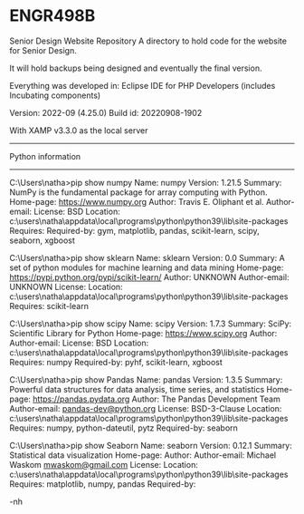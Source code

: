 # ENGR498B
Senior Design Website Repository
A directory to hold code for the website for Senior Design.

It will hold backups being designed and eventually the final version.

Everything was developed in:
Eclipse IDE for PHP Developers (includes Incubating components)

Version: 2022-09 (4.25.0)
Build id: 20220908-1902

With XAMP v3.3.0
as the local server
***************
Python information
***************
C:\Users\natha>pip show numpy
Name: numpy
Version: 1.21.5
Summary: NumPy is the fundamental package for array computing with Python.
Home-page: https://www.numpy.org
Author: Travis E. Oliphant et al.
Author-email:
License: BSD
Location: c:\users\natha\appdata\local\programs\python\python39\lib\site-packages
Requires:
Required-by: gym, matplotlib, pandas, scikit-learn, scipy, seaborn, xgboost

C:\Users\natha>pip show sklearn
Name: sklearn
Version: 0.0
Summary: A set of python modules for machine learning and data mining
Home-page: https://pypi.python.org/pypi/scikit-learn/
Author: UNKNOWN
Author-email: UNKNOWN
License:
Location: c:\users\natha\appdata\local\programs\python\python39\lib\site-packages
Requires: scikit-learn

C:\Users\natha>pip show scipy
Name: scipy
Version: 1.7.3
Summary: SciPy: Scientific Library for Python
Home-page: https://www.scipy.org
Author:
Author-email:
License: BSD
Location: c:\users\natha\appdata\local\programs\python\python39\lib\site-packages
Requires: numpy
Required-by: pyhf, scikit-learn, xgboost

C:\Users\natha>pip show Pandas
Name: pandas
Version: 1.3.5
Summary: Powerful data structures for data analysis, time series, and statistics
Home-page: https://pandas.pydata.org
Author: The Pandas Development Team
Author-email: pandas-dev@python.org
License: BSD-3-Clause
Location: c:\users\natha\appdata\local\programs\python\python39\lib\site-packages
Requires: numpy, python-dateutil, pytz
Required-by: seaborn

C:\Users\natha>pip show Seaborn
Name: seaborn
Version: 0.12.1
Summary: Statistical data visualization
Home-page:
Author:
Author-email: Michael Waskom <mwaskom@gmail.com>
License:
Location: c:\users\natha\appdata\local\programs\python\python39\lib\site-packages
Requires: matplotlib, numpy, pandas
Required-by:


<cheers>
  -nh
